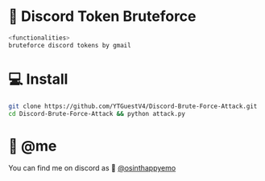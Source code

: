 # 🥷 Discord Token Bruteforce
```js 
<functionalities>
bruteforce discord tokens by gmail
```

# 💻 Install
```zsh
git clone https://github.com/YTGuestV4/Discord-Brute-Force-Attack.git
cd Discord-Brute-Force-Attack && python attack.py
```

# 🐼 @me

You can find me on discord as 🐤 <a href="https://discord.gg/YQNAcbgenG">@osinthappyemo</a>
